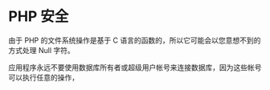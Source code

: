 # PHP 安全

由于 PHP 的文件系统操作是基于 C 语言的函数的，所以它可能会以您意想不到的方式处理 Null 字符。 

应用程序永远不要使用数据库所有者或超级用户帐号来连接数据库，因为这些帐号可以执行任意的操作，

